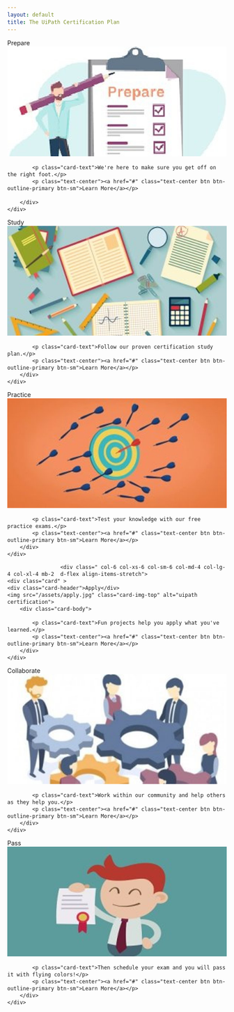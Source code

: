 ```yaml
---
layout: default
title: The UiPath Certification Plan
---
```

<div class="row">

 
 
 
 
 
 
 <div class=" col-6 col-xs-6 col-sm-6 col-md-4 col-lg-4 col-xl-4 mb-2  d-flex align-items-stretch">
	<div class="card" >
	<div class="card-header">Prepare</div>
	<img src="/assets/prepare.jpg" class="card-img-top" alt="uipath certification">
		<div class="card-body">
		

			
			
			<p class="card-text">We're here to make sure you get off on the right foot.</p>
			<p class="text-center"><a href="#" class="text-center btn btn-outline-primary btn-sm">Learn More</a></p>
			
		</div>
	</div>
			
 </div>
 <div class=" col-6 col-xs-6 col-sm-6 col-md-4 col-lg-4 col-xl-4 mb-2  d-flex align-items-stretch">
						<div class="card" >
						<div class="card-header">Study</div>
						<img src="/assets/study.jpg" class="card-img-top" alt="uipath certification">
		<div class="card-body">
			
			<p class="card-text">Follow our proven certification study plan.</p>
			<p class="text-center"><a href="#" class="text-center btn btn-outline-primary btn-sm">Learn More</a></p>
		</div>
	</div>
 </div>
 <div class=" col-6 col-xs-6 col-sm-6 col-md-4 col-lg-4 col-xl-4 mb-2  d-flex align-items-stretch">
						<div class="card" >
						<div class="card-header">Practice</div>
						<img src="/assets/practice.jpg" class="card-img-top" alt="uipath certification">
		<div class="card-body">
			
			<p class="card-text">Test your knowledge with our free practice exams.</p>
			<p class="text-center"><a href="#" class="text-center btn btn-outline-primary btn-sm">Learn More</a></p>
		</div>
	</div>
 </div>
 
					 <div class=" col-6 col-xs-6 col-sm-6 col-md-4 col-lg-4 col-xl-4 mb-2  d-flex align-items-stretch">
	<div class="card" >
	<div class="card-header">Apply</div>
	<img src="/assets/apply.jpg" class="card-img-top" alt="uipath certification">
		<div class="card-body">
			
			<p class="card-text">Fun projects help you apply what you've learned.</p>
			<p class="text-center"><a href="#" class="text-center btn btn-outline-primary btn-sm">Learn More</a></p>
		</div>
	</div>
			
 </div>
 <div class=" col-6 col-xs-6 col-sm-6 col-md-4 col-lg-4 col-xl-4 mb-2  d-flex align-items-stretch">
						<div class="card" >
						<div class="card-header">Collaborate</div>
		<img src="/assets/collaborate.jpg" class="card-img-top" alt="uipath certification">
		<div class="card-body">
			
			<p class="card-text">Work within our community and help others as they help you.</p>
			<p class="text-center"><a href="#" class="text-center btn btn-outline-primary btn-sm">Learn More</a></p>
		</div>
	</div>
 </div>
 <div class=" col-6 col-xs-6 col-sm-6 col-md-4 col-lg-4 col-xl-4 mb-2  d-flex align-items-stretch">
						<div class="card" >
		<div class="card-header">Pass</div>
		<img src="/assets/pass.jpg" class="card-img-top" alt="uipath certification">
		<div class="card-body">
			
			<p class="card-text">Then schedule your exam and you will pass it with flying colors!</p>
			<p class="text-center"><a href="#" class="text-center btn btn-outline-primary btn-sm">Learn More</a></p>
		</div>
	</div>
 </div>
 
 </div>
